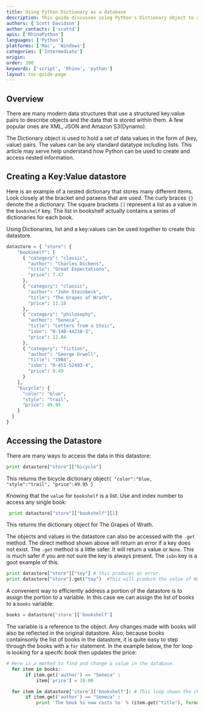 ```yaml
---
title: Using Python Dictionary as a database
description: This guide discusses using Python's Dictionary object to access nested data.
authors: ['Scott Davidson']
author_contacts: ['scottd']
apis: ['RhinoPython']
languages: ['Python']
platforms: ['Mac', 'Windows']
categories: ['Intermediate']
origin:
order: 100
keywords: ['script', 'Rhino', 'python']
layout: toc-guide-page
---
```



## Overview

There are many modern data structures that use a structured key:value pairs to describe objects and the data that is stored within them.  A few popular ones are XML, JSON and Amazon S3(Dynamo).

The Dictionary object is used to hold a set of data values in the form of (key, value) pairs.  The values can be any standard datatype including lists. This article may serve help understand how Python can be used to create and access nested information.

## Creating a Key:Value datastore

Here is an example of a nested dictionary that stores many different items. Look closely at the bracket and paraens that are used.  The curly braces `{}` denote the a dictionary.  The square brackets `[]` represent a list as a value in the `bookshelf` key. The list in bookshelf actually contains a series of dictionaries for each book.

Using Dictionaries, list and a key:values can be used together to create this datastore.

```python
datastore = { "store": {
    "bookshelf": [
      { "category": "classic",
        "author": "Charles Dickens",
        "title": "Great Expectations",
        "price": 7.47
      },
      { "category": "classic",
        "author": "John Steinbeck",
        "title": "The Grapes of Wrath",
        "price": 11.18
      },
      { "category": "philosophy",
        "author": "Seneca",
        "title": "Letters from a Stoic",
        "isbn": "0-140-44210-3",
        "price": 12.84
      },
      { "category": "fiction",
        "author": "George Orwell",
        "title": "1984",
        "isbn": "0-451-52493-4",
        "price": 8.49
      }
    ],
    "bicycle": {
      "color": "blue",
      "style": "trail",
      "price": 49.95
    }
  }
}
```

## Accessing the Datastore

There are many ways to access the data in this datastore:

```python
print datastore["store"]["bicycle"]
```

This returns the bicycle dictionary object`{ "color":"blue, "style":"trail", "price":49.95 }`

Knowing that the `value` for `bookshelf` is a list.  Use and index number to access any single book:

```python
 print datastore["store"]["bookshelf"][1]
```

This returns the dictionary object for The Grapes of Wrath.


The objects and values in the datastore can also be accessed with the `.get` method.  The direct method shown above will return an error if a key does not exist. The `.get` method is a little safer.  It will return a value or `None`.  This is much safer if you are not sure the key is always present.  The `isbn` key is a goot example of this.

```python
print datastore["store"]["toy"] # this produces an error.
print datastore["store"].get("toy")  #This will produce the value of None.
```
A convenient way to efficiently address a portion of the datastore is to assign the portion to a variable. In this case we can assign the list of books to a `books` variable:

```python
books = datastore['store']['bookshelf']
```
The variable is a reference to the object. Any changes made with books will also be reflected in the original datastore. Also, because books containsonly the list of books in the datastore, it is quite easy to step through the books with a `for` statement.  In the example below, the for loop is looking for a specifc book then updates the price:

```python
# Here is a method to find and change a value in the database.
  for item in books:
       if item.get('author') == "Seneca" :
           item['price'] = 10.00

  for item in datastore['store']['bookshelf']: # This loop shows the change is not only in books, but is also in database
       if item.get('author') == "Seneca" :
           print 'The book %s now costs %s' % (item.get("title"), format(item.get("price"), '.2f'))
```

